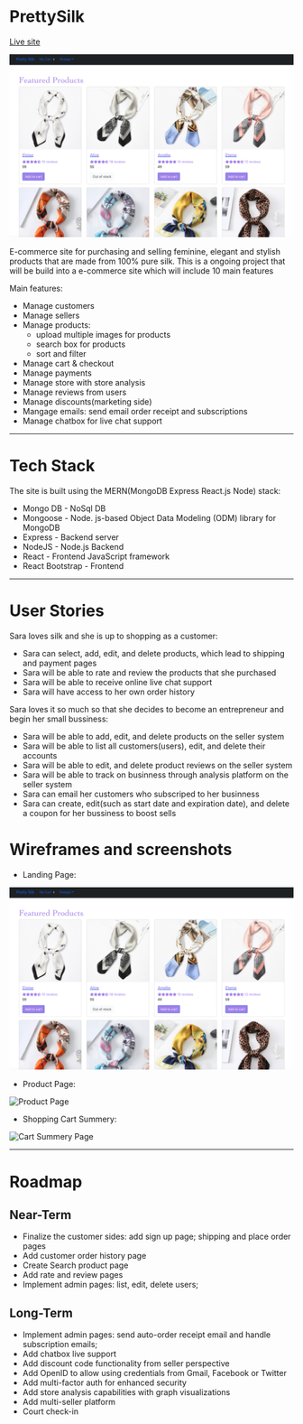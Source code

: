 # PrettySilk

[Live site](https://pretty-silk.herokuapp.com/)

![Landing Page](AssetsForReadme/HomePage.jpg)

E-commerce site for purchasing and selling feminine, elegant and stylish products that are made from 100% pure silk.
This is a ongoing project that will be build into a e-commerce site which will include 10 main features

Main features:

-   Manage customers
-   Manage sellers
-   Manage products:
    -   upload multiple images for products
    -   search box for products
    -   sort and filter
-   Manage cart & checkout
-   Manage payments
-   Manage store with store analysis
-   Manage reviews from users
-   Manage discounts(marketing side)
-   Mangage emails: send email order receipt and subscriptions
-   Manage chatbox for live chat support

---

# Tech Stack

The site is built using the MERN(MongoDB Express React.js Node) stack:

-   Mongo DB - NoSql DB
-   Mongoose - Node. js-based Object Data Modeling (ODM) library for MongoDB
-   Express - Backend server
-   NodeJS - Node.js Backend
-   React - Frontend JavaScript framework
-   React Bootstrap - Frontend

---

# User Stories

Sara loves silk and she is up to shopping as a customer:

-   Sara can select, add, edit, and delete products, which lead to shipping and payment pages
-   Sara will be able to rate and review the products that she purchased
-   Sara will be able to receive online live chat support
-   Sara will have access to her own order history

Sara loves it so much so that she decides to become an entrepreneur and begin her small bussiness:

-   Sara will be able to add, edit, and delete products on the seller system
-   Sara will be able to list all customers(users), edit, and delete their accounts
-   Sara will be able to edit, and delete product reviews on the seller system
-   Sara will be able to track on businness through analysis platform on the seller system
-   Sara can email her customers who subscriped to her businness
-   Sara can create, edit(such as start date and expiration date), and delete a coupon for her bussiness to boost sells

# Wireframes and screenshots

-   Landing Page:

![Landing Page](AssetsForReadme/HomePage.jpg)

-   Product Page:

![Product Page](ReadmeAssets/ProductPage.jpg)

-   Shopping Cart Summery:

![Cart Summery Page](ReadmeAssets/CartSummery.jpg)

---

# Roadmap

## Near-Term

-   Finalize the customer sides: add sign up page; shipping and place order pages
-   Add customer order history page
-   Create Search product page
-   Add rate and review pages
-   Implement admin pages: list, edit, delete users;

## Long-Term

-   Implement admin pages: send auto-order receipt email and handle subscription emails;
-   Add chatbox live support
-   Add discount code functionality from seller perspective
-   Add OpenID to allow using credentials from Gmail, Facebook or Twitter
-   Add multi-factor auth for enhanced security
-   Add store analysis capabilities with graph visualizations
-   Add multi-seller platform
-   Court check-in
